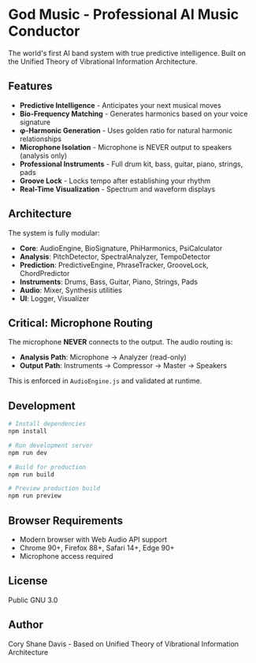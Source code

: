 # God Music - Professional AI Music Conductor

The world's first AI band system with true predictive intelligence. Built on the Unified Theory of Vibrational Information Architecture.

## Features

- **Predictive Intelligence** - Anticipates your next musical moves
- **Bio-Frequency Matching** - Generates harmonics based on your voice signature
- **φ-Harmonic Generation** - Uses golden ratio for natural harmonic relationships
- **Microphone Isolation** - Microphone is NEVER output to speakers (analysis only)
- **Professional Instruments** - Full drum kit, bass, guitar, piano, strings, pads
- **Groove Lock** - Locks tempo after establishing your rhythm
- **Real-Time Visualization** - Spectrum and waveform displays

## Architecture

The system is fully modular:

- **Core**: AudioEngine, BioSignature, PhiHarmonics, PsiCalculator
- **Analysis**: PitchDetector, SpectralAnalyzer, TempoDetector
- **Prediction**: PredictiveEngine, PhraseTracker, GrooveLock, ChordPredictor
- **Instruments**: Drums, Bass, Guitar, Piano, Strings, Pads
- **Audio**: Mixer, Synthesis utilities
- **UI**: Logger, Visualizer

## Critical: Microphone Routing

The microphone **NEVER** connects to the output. The audio routing is:

- **Analysis Path**: Microphone → Analyzer (read-only)
- **Output Path**: Instruments → Compressor → Master → Speakers

This is enforced in `AudioEngine.js` and validated at runtime.

## Development

```bash
# Install dependencies
npm install

# Run development server
npm run dev

# Build for production
npm run build

# Preview production build
npm run preview
```

## Browser Requirements

- Modern browser with Web Audio API support
- Chrome 90+, Firefox 88+, Safari 14+, Edge 90+
- Microphone access required

## License

Public GNU 3.0

## Author

Cory Shane Davis - Based on Unified Theory of Vibrational Information Architecture

